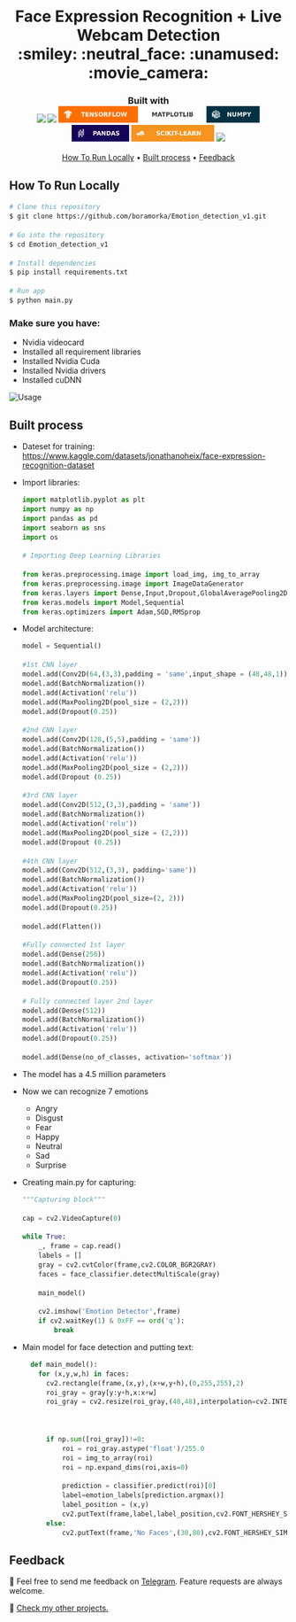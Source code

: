 <h1 align="center">
  <br>
 Face Expression Recognition + Live Webcam Detection <br>
 :smiley: :neutral_face: :unamused: :movie_camera:
</h1>


<h3 align="center">
  Built with
  <br>
    <img src="https://img.shields.io/badge/python-3670A0?style=for-the-badge&logo=python&logoColor=ffdd54" height="30">
    <img src="https://img.shields.io/badge/opencv-%23white.svg?style=for-the-badge&logo=opencv&logoColor=white" height="30">
    <img src="https://raw.githubusercontent.com/boramorka/usercontent/aad4d15178483720bcc0562617c86a7c84a7d257/shields.io/tensorflow.svg" height="30">
    <img src="https://raw.githubusercontent.com/boramorka/usercontent/aad4d15178483720bcc0562617c86a7c84a7d257/shields.io/matplotlib.svg" height="30">
    <img src="https://raw.githubusercontent.com/boramorka/usercontent/aad4d15178483720bcc0562617c86a7c84a7d257/shields.io/numpy.svg" height="30">
    <img src="https://raw.githubusercontent.com/boramorka/usercontent/aad4d15178483720bcc0562617c86a7c84a7d257/shields.io/pandas.svg" height="30">
    <img src="https://raw.githubusercontent.com/boramorka/usercontent/aad4d15178483720bcc0562617c86a7c84a7d257/shields.io/scikit-learn.svg" height="30">
    <img src="https://img.shields.io/badge/github-%23121011.svg?style=for-the-badge&logo=github&logoColor=green" height="30">
</h3>

<p align="center">
  <a href="#how-to-run-locally">How To Run Locally</a> •
  <a href="#built-process">Built process</a> •
  <a href="#feedback">Feedback</a>
</p>

## How To Run Locally

  ``` bash
  # Clone this repository
  $ git clone https://github.com/boramorka/Emotion_detection_v1.git

  # Go into the repository
  $ cd Emotion_detection_v1

  # Install dependencies
  $ pip install requirements.txt

  # Run app
  $ python main.py
  ```

### Make sure you have:
- Nvidia videocard
- Installed all requirement libraries
- Installed Nvidia Cuda
- Installed Nvidia drivers
- Installed cuDNN
  
![Usage](https://github.com/boramorka/usercontent/blob/main/face-detection/face-detection.gif?raw=true)

## Built process

- Dateset for training: https://www.kaggle.com/datasets/jonathanoheix/face-expression-recognition-dataset

- Import libraries:
  ```python
  import matplotlib.pyplot as plt
  import numpy as np
  import pandas as pd
  import seaborn as sns
  import os

  # Importing Deep Learning Libraries

  from keras.preprocessing.image import load_img, img_to_array
  from keras.preprocessing.image import ImageDataGenerator
  from keras.layers import Dense,Input,Dropout,GlobalAveragePooling2D,Flatten,Conv2D,BatchNormalization,Activation,MaxPooling2D
  from keras.models import Model,Sequential
  from keras.optimizers import Adam,SGD,RMSprop
  ```
- Model architecture:
  

  ```python
  model = Sequential()

  #1st CNN layer
  model.add(Conv2D(64,(3,3),padding = 'same',input_shape = (48,48,1)))
  model.add(BatchNormalization())
  model.add(Activation('relu'))
  model.add(MaxPooling2D(pool_size = (2,2)))
  model.add(Dropout(0.25))

  #2nd CNN layer
  model.add(Conv2D(128,(5,5),padding = 'same'))
  model.add(BatchNormalization())
  model.add(Activation('relu'))
  model.add(MaxPooling2D(pool_size = (2,2)))
  model.add(Dropout (0.25))

  #3rd CNN layer
  model.add(Conv2D(512,(3,3),padding = 'same'))
  model.add(BatchNormalization())
  model.add(Activation('relu'))
  model.add(MaxPooling2D(pool_size = (2,2)))
  model.add(Dropout (0.25))

  #4th CNN layer
  model.add(Conv2D(512,(3,3), padding='same'))
  model.add(BatchNormalization())
  model.add(Activation('relu'))
  model.add(MaxPooling2D(pool_size=(2, 2)))
  model.add(Dropout(0.25))

  model.add(Flatten())

  #Fully connected 1st layer
  model.add(Dense(256))
  model.add(BatchNormalization())
  model.add(Activation('relu'))
  model.add(Dropout(0.25))

  # Fully connected layer 2nd layer
  model.add(Dense(512))
  model.add(BatchNormalization())
  model.add(Activation('relu'))
  model.add(Dropout(0.25))

  model.add(Dense(no_of_classes, activation='softmax'))

- The model has a 4.5 million parameters

- Now we can recognize 7 emotions 
  - Angry
  - Disgust
  - Fear
  - Happy
  - Neutral
  - Sad
  - Surprise

- Creating main.py for capturing:
  ```python
  """Capturing block"""

  cap = cv2.VideoCapture(0)

  while True:
      _, frame = cap.read()
      labels = []
      gray = cv2.cvtColor(frame,cv2.COLOR_BGR2GRAY)
      faces = face_classifier.detectMultiScale(gray)

      main_model()

      cv2.imshow('Emotion Detector',frame)
      if cv2.waitKey(1) & 0xFF == ord('q'):
          break
  ```

- Main model for face detection and putting text:
  ```python
    def main_model():
      for (x,y,w,h) in faces:
        cv2.rectangle(frame,(x,y),(x+w,y+h),(0,255,255),2)
        roi_gray = gray[y:y+h,x:x+w]
        roi_gray = cv2.resize(roi_gray,(48,48),interpolation=cv2.INTER_AREA)



        if np.sum([roi_gray])!=0:
            roi = roi_gray.astype('float')/255.0
            roi = img_to_array(roi)
            roi = np.expand_dims(roi,axis=0)

            prediction = classifier.predict(roi)[0]
            label=emotion_labels[prediction.argmax()]
            label_position = (x,y)
            cv2.putText(frame,label,label_position,cv2.FONT_HERSHEY_SIMPLEX,1,(0,255,0),2)
        else:
            cv2.putText(frame,'No Faces',(30,80),cv2.FONT_HERSHEY_SIMPLEX,1,(0,255,0),2)
    ```




## Feedback
:person_in_tuxedo: Feel free to send me feedback on [Telegram](https://t.me/boramorka). Feature requests are always welcome. 

:abacus: [Check my other projects.](https://github.com/boramorka)


